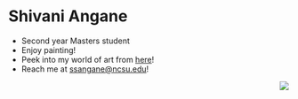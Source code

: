 
# Shivani Angane

- Second year Masters student
- Enjoy painting!
- Peek into my world of art from [here](http://reachshivani.yolasite.com)!
- Reach me at ssangane@ncsu.edu!

<img align=right src="../img/s_minion.jpg">

